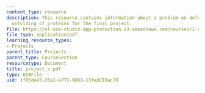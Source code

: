 ```yaml
---
content_type: resource
description: This resource contains information about a problem on deformation and
  unfolding of proteins for the final project.
file: https://ol-ocw-studio-app-production.s3.amazonaws.com/courses/1-978-from-nano-to-macro-introduction-to-atomistic-modeling-techniques-january-iap-2007/1f85de4326a1e772966113fed218ac79_project_c.pdf
file_type: application/pdf
learning_resource_types:
- Projects
parent_title: Projects
parent_type: CourseSection
resourcetype: Document
title: project_c.pdf
type: OCWFile
uid: 1f85de43-26a1-e772-9661-13fed218ac79
---
```

